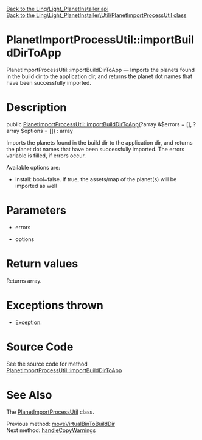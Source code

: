 [Back to the Ling/Light_PlanetInstaller api](https://github.com/lingtalfi/Light_PlanetInstaller/blob/master/doc/api/Ling/Light_PlanetInstaller.md)<br>
[Back to the Ling\Light_PlanetInstaller\Util\PlanetImportProcessUtil class](https://github.com/lingtalfi/Light_PlanetInstaller/blob/master/doc/api/Ling/Light_PlanetInstaller/Util/PlanetImportProcessUtil.md)


PlanetImportProcessUtil::importBuildDirToApp
================



PlanetImportProcessUtil::importBuildDirToApp — Imports the planets found in the build dir to the application dir, and returns the planet dot names that have been successfully imported.




Description
================


public [PlanetImportProcessUtil::importBuildDirToApp](https://github.com/lingtalfi/Light_PlanetInstaller/blob/master/doc/api/Ling/Light_PlanetInstaller/Util/PlanetImportProcessUtil/importBuildDirToApp.md)(?array &$errors = [], ?array $options = []) : array




Imports the planets found in the build dir to the application dir, and returns the planet dot names that have been successfully imported.
The errors variable is filled, if errors occur.


Available options are:
- install: bool=false. If true, the assets/map of the planet(s) will be imported as well




Parameters
================


- errors

    

- options

    


Return values
================

Returns array.


Exceptions thrown
================

- [Exception](http://php.net/manual/en/class.exception.php).&nbsp;







Source Code
===========
See the source code for method [PlanetImportProcessUtil::importBuildDirToApp](https://github.com/lingtalfi/Light_PlanetInstaller/blob/master/Util/PlanetImportProcessUtil.php#L607-L698)


See Also
================

The [PlanetImportProcessUtil](https://github.com/lingtalfi/Light_PlanetInstaller/blob/master/doc/api/Ling/Light_PlanetInstaller/Util/PlanetImportProcessUtil.md) class.

Previous method: [moveVirtualBinToBuildDir](https://github.com/lingtalfi/Light_PlanetInstaller/blob/master/doc/api/Ling/Light_PlanetInstaller/Util/PlanetImportProcessUtil/moveVirtualBinToBuildDir.md)<br>Next method: [handleCopyWarnings](https://github.com/lingtalfi/Light_PlanetInstaller/blob/master/doc/api/Ling/Light_PlanetInstaller/Util/PlanetImportProcessUtil/handleCopyWarnings.md)<br>

